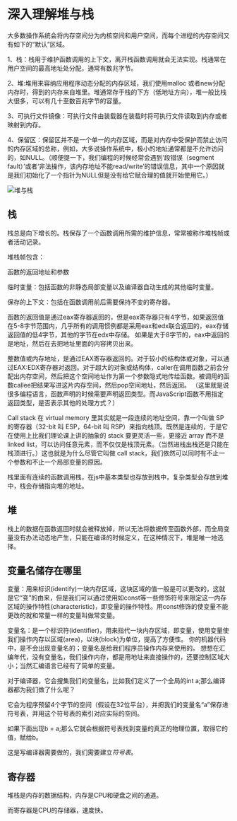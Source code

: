 # 深入理解堆与栈

大多数操作系统会将内存空间分为内核空间和用户空间，而每个进程的内存空间又有如下的“默认”区域。

1、栈：栈用于维护函数调用的上下文，离开栈函数调用就会无法实现。栈通常在用户空间的最高地址处分配，通常有数兆字节。

2、堆:堆用来容纳应用程序动态分配的内存区域，我们使用malloc 或者new分配内存时，得到的内存来自堆里。堆通常存于栈的下方（低地址方向），堆一般比栈大很多，可以有几十至数百兆字节的容量。

3、可执行文件镜像：可执行文件由装载器在装载时将可执行文件读取到内存或者映射到内存。

4、保留区：保留区并不是一个单一的内存区域，而是对内存中受保护而禁止访问的内存区域的总称，例如，大多说操作系统中，极小的地址通常都是不允许访问的，如NULL。（顺便提一下，我们编程的时候经常会遇到‘段错误（segment fault）’或者‘非法操作，该内存地址不能read/write’的错误信息，其中一个原因就是我们初始化了一个指针为NULL但是没有给它赋合理的值就开始使用它。）

![堆与栈](https://github.com/towersxu/snippets/raw/master/img/stack.png)

## 栈

栈总是向下增长的。栈保存了一个函数调用所需的维护信息，常常被称作堆栈帧或者活动记录。

堆栈帧包含：

函数的返回地址和参数

临时变量：包括函数的非静态局部变量以及编译器自动生成的其他临时变量。

保存的上下文：包括在函数调用前后需要保持不变的寄存器。

函数的返回值是通过eax寄存器返回的，但是eax寄存器只有4字节，如果返回值在5-8字节范围内，几乎所有的调用惯例都是采用eax和edx联合返回的，eax存储返回值的低4字节，其他的字节在edx中存储。
如果是大于8字节的，eax中返回的是地址，然后在去把地址里面的内容拷贝出来。

整数值或内存地址，是通过EAX寄存器返回的。对于较小的结构体或对象，可以通过EAX:EDX寄存器对返回。对于超大的对象或结构体，caller在调用函数之前会分配出内存空间，然后把这个空间地址作为第一个参数隐式地传给函数。被调用的函数callee把结果写进这片内存空间，然后pop空间地址，然后返回。
（这里就是说很多编程语言，函数声明的时候需要声明返回类型。而JavaScript函数不用指定返回类型，是否表示其他的处理方式？）

Call stack 在 virtual memory 里其实就是一段连续的地址空间，靠一个叫做 SP 的寄存器（32-bit 叫 ESP，64-bit 叫 RSP）来指向栈顶。既然是连续的，于是它在使用上比我们理论课上讲的抽象的 stack 要更灵活一些，更接近 array 而不是 linked list，可以访问任意元素，而不仅仅是栈顶元素。（当然进栈出栈还是只能在栈顶进行。）这也就是为什么尽管它叫做 call stack，我们依然可以同时有不止一个参数和不止一个局部变量的原因。

栈里面有连续的函数调用栈，在js中基本类型也存放到栈中，复杂类型会存放到堆中，栈会存储指向堆的地址。

## 堆

栈上的数据在函数返回时就会被释放掉，所以无法将数据传至函数外部，而全局变量没有办法动态地产生，只能在编译的时候定义，在这种情况下，堆是唯一地选择。

## 变量名储存在哪里

变量：用来标识(identify)一块内存区域，这块区域的值一般是可以更改的，这就是它“变”的由来，但是我们可以通过使用如const等一些修饰符号来限定这一内存区域的操作特性(characteristic)，即变量的操作特性。用const修饰的使变量不能更改的就和常量一样的变量叫做常变量。

变量名：是一个标识符(identifier)，用来指代一块内存区域，即变量，使用变量使我们操作内存以区域(area)，以块(block)为单位，提高了方便性。 你的机器代码中，是不会出现变量名的；变量名是给我们程序员操作内存来使用的。 想想在汇编年代，没有变量名，我们操作内存，都是用地址来直接操作的，还要控制区域大小；当然汇编语言已经有了简单的变量。

对于编译器，它会搜集我们的变量名，比如我们定义了一个全局的int a;那么编译器都为我们做了什么呢？

它会为程序预留4个字节的空间（假设在32位平台），并把我们的变量名“a”保存进符号表，并用这个符号表的索引对应实际的空间。

如果下面出现b = a;那么它就会根据符号表找到变量的真正的物理位置，取得它的值，赋给b。

这是写编译器需要做的，我们需要建立*符号表*。

## 寄存器

堆栈是内存的数据结构，内存是CPU和硬盘之间的通道。

而寄存器是CPU的存储器，速度快。
